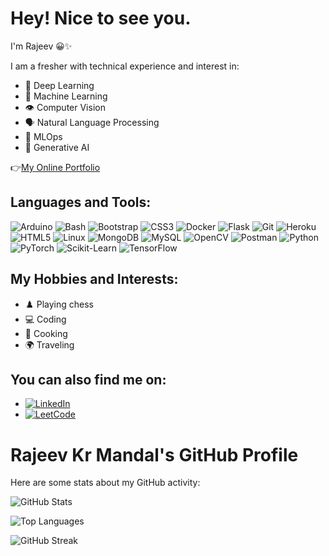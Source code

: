 # Hey! Nice to see you.
I'm Rajeev 😀✨

I am a fresher with technical experience and interest in:
- 🤖 Deep Learning
- 🤖 Machine Learning
- 👁️ Computer Vision
- 🗣️ Natural Language Processing
- 🚀 MLOps
- 🎨 Generative AI

👉[My Online Portfolio](https://leetcode.com/u/rajeev_45/)

## Languages and Tools:
![Arduino](https://img.shields.io/badge/-Arduino-00979D?style=flat-square&logo=Arduino&logoColor=white)
![Bash](https://img.shields.io/badge/-Bash-4EAA25?style=flat-square&logo=gnu-bash&logoColor=white)
![Bootstrap](https://img.shields.io/badge/-Bootstrap-563D7C?style=flat-square&logo=bootstrap&logoColor=white)
![CSS3](https://img.shields.io/badge/-CSS3-1572B6?style=flat-square&logo=css3)
![Docker](https://img.shields.io/badge/-Docker-2496ED?style=flat-square&logo=docker&logoColor=white)
![Flask](https://img.shields.io/badge/-Flask-000000?style=flat-square&logo=flask)
![Git](https://img.shields.io/badge/-Git-F05032?style=flat-square&logo=git&logoColor=white)
![Heroku](https://img.shields.io/badge/-Heroku-430098?style=flat-square&logo=heroku&logoColor=white)
![HTML5](https://img.shields.io/badge/-HTML5-E34F26?style=flat-square&logo=html5&logoColor=white)
![Linux](https://img.shields.io/badge/-Linux-FCC624?style=flat-square&logo=linux&logoColor=black)
![MongoDB](https://img.shields.io/badge/-MongoDB-47A248?style=flat-square&logo=mongodb&logoColor=white)
![MySQL](https://img.shields.io/badge/-MySQL-4479A1?style=flat-square&logo=mysql&logoColor=white)
![OpenCV](https://img.shields.io/badge/-OpenCV-5C3EE8?style=flat-square&logo=opencv&logoColor=white)
![Postman](https://img.shields.io/badge/-Postman-FF6C37?style=flat-square&logo=postman&logoColor=white)
![Python](https://img.shields.io/badge/-Python-3776AB?style=flat-square&logo=python&logoColor=white)
![PyTorch](https://img.shields.io/badge/-PyTorch-EE4C2C?style=flat-square&logo=pytorch&logoColor=white)
![Scikit-Learn](https://img.shields.io/badge/-Scikit--Learn-F7931E?style=flat-square&logo=scikit-learn&logoColor=white)
![TensorFlow](https://img.shields.io/badge/-TensorFlow-FF6F00?style=flat-square&logo=tensorflow&logoColor=white)

## My Hobbies and Interests:
- ♟️ Playing chess
- 💻 Coding
- 🍳 Cooking
- 🌍 Traveling

## You can also find me on:
- [![LinkedIn](https://img.shields.io/badge/rajeev-%230077B5.svg?style=flat-square&logo=linkedin&logoColor=white)](https://www.linkedin.com/in/rajeev-kr-mandal-705874209/)
- [![LeetCode](https://img.shields.io/badge/rajeev-%2300BFFF.svg?style=flat-square&logo=leetcode&logoColor=white)](https://leetcode.com/u/rajeev_45/)
# Rajeev Kr Mandal's GitHub Profile

Here are some stats about my GitHub activity:

![GitHub Stats](https://github-readme-stats.vercel.app/api?username=rajeevkrmandal&show_icons=true&locale=en&theme=dark&hide_border=true)

![Top Languages](https://github-readme-stats.vercel.app/api/top-langs/?username=rajeevkrmandal&layout=compact&langs_count=10&hide=shell,cython&theme=dark&hide_border=true)

![GitHub Streak](https://github-readme-streak-stats.herokuapp.com/?user=rajeevkrmandal&theme=dark&hide_border=true&date_format=j%20M%5B%20Y%5D)
